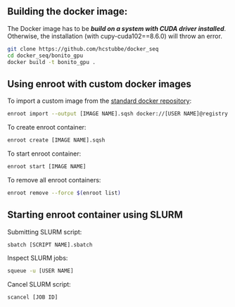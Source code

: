 ## Building the docker image:
The Docker image has to be ***build on a system with CUDA driver installed***. Otherwise, the installation (with cupy-cuda102==8.6.0) will throw an error. 

```bash
git clone https://github.com/hcstubbe/docker_seq
cd docker_seq/bonito_gpu
docker build -t bonito_gpu .
```




## Using enroot with custom docker images
 
To import a custom image from the [standard docker repository](https://hub.docker.com/):
```Bash
enroot import --output [IMAGE NAME].sqsh docker://[USER NAME]@registry.hub.docker.com#[USERNAME]/[IMAGE NAME]
```

To create enroot container:
```Bash
enroot create [IMAGE NAME].sqsh
```

To start enroot container:
```Bash
enroot start [IMAGE NAME]
```

To remove all enroot containers:

```Bash
enroot remove --force $(enroot list)
```

## Starting enroot container using SLURM

Submitting SLURM script:
```Bash
sbatch [SCRIPT NAME].sbatch
```


Inspect SLURM jobs:
```Bash
squeue -u [USER NAME]
```

Cancel SLURM script:
```Bash
scancel [JOB ID]
```

